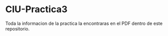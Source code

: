 # CIU-Practica3

Toda la informacion de la practica la encontraras en el PDF dentro de este repositorio.
